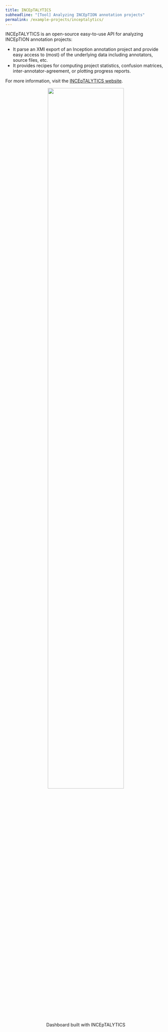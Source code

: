 ```yaml
---
title: INCEpTALYTICS
subheadline: "[Tool] Analyzing INCEpTION annotation projects"
permalink: /example-projects/inceptalytics/
---
```


INCEpTALYTICS is an open-source easy-to-use API for analyzing INCEpTION annotation projects:

* It parse an XMI export of an Inception annotation project and provide easy access to (most) of the underlying data including annotators, source files, etc.
* It provides recipes for computing project statistics, confusion matrices, inter-annotator-agreement, or plotting progress reports.

For more information, visit the [INCEpTALYTICS website][1].

<figure id="figure1" style="text-align: center">
  <img src="/example-projects/inceptalytics/screenshot.png" width="75%"/>
  <figcaption>Dashboard built with INCEpTALYTICS</figcaption>
</figure>

[1]: https://github.com/ltl-ude/inceptalytics
